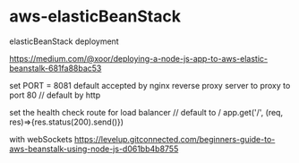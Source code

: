 # aws-elasticBeanStack
elasticBeanStack deployment 

https://medium.com/@xoor/deploying-a-node-js-app-to-aws-elastic-beanstalk-681fa88bac53

set PORT = 8081 default accepted by nginx reverse proxy server to proxy to port 80 // default by http

set the health check route for load balancer
// default to /
app.get('/', (req, res)=>{res.status(200).send()})

with webSockets
https://levelup.gitconnected.com/beginners-guide-to-aws-beanstalk-using-node-js-d061bb4b8755
